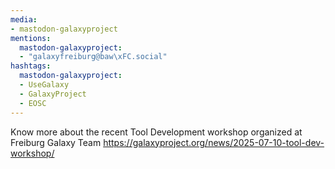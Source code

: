 ```yaml
---
media:
- mastodon-galaxyproject
mentions:
  mastodon-galaxyproject:
  - "galaxyfreiburg@baw\xFC.social"
hashtags:
  mastodon-galaxyproject:
  - UseGalaxy
  - GalaxyProject
  - EOSC
---
```

Know more about the recent Tool Development workshop organized at Freiburg Galaxy Team
https://galaxyproject.org/news/2025-07-10-tool-dev-workshop/